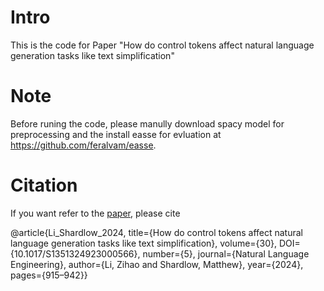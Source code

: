 # Intro

This is the code for Paper "How do control tokens affect natural language generation tasks like text simplification"

# Note
Before runing the code, please manully download spacy model for preprocessing and the install easse for evluation at https://github.com/feralvam/easse.

# Citation

If you want refer to the [paper](https://www.cambridge.org/core/journals/natural-language-engineering/article/how-do-control-tokens-affect-natural-language-generation-tasks-like-text-simplification/B252AD5B051CF5C764F5B3C9A2D46984), please cite 

@article{Li_Shardlow_2024, 
title={How do control tokens affect natural language generation tasks like text simplification}, 
volume={30}, 
DOI={10.1017/S1351324923000566}, 
number={5}, 
journal={Natural Language Engineering}, 
author={Li, Zihao and Shardlow, Matthew}, 
year={2024}, 
pages={915–942}}